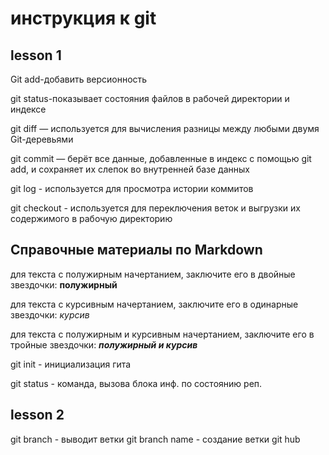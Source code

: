 # инструкция к git
## lesson 1
Git add-добавить версионность

git status-показывает состояния файлов в рабочей директории и индексе

git diff — используется для вычисления разницы между любыми двумя Git-деревьями

git commit — берёт все данные, добавленные в индекс с помощью git add, и сохраняет их слепок во внутренней базе данных

git log - используется для просмотра истории коммитов

git checkout - используется для переключения веток и выгрузки их содержимого в рабочую директорию

## Справочные материалы по Markdown

для текста c полужирным начертанием, заключите его в двойные звездочки: **полужирный**

для текста с курсивным начертанием, заключите его в одинарные звездочки: *курсив*

для текста с полужирным и курсивным начертанием, заключите его в тройные звездочки: ***полужирный и курсив***

git init - инициализация гита

git status - команда, вызова блока инф. по состоянию реп.

## lesson 2

git branch - выводит ветки
git branch name - создание ветки
git hub
